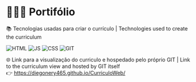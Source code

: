 # 👨🏻‍💻 Portifólio

📚 Tecnologias usadas para criar o currículo | Technologies used to create the curriculum<br>

![HTML](https://img.shields.io/badge/HTML5-E34F26?style=for-the-badge&logo=html5&logoColor=white&link=https://github.com/diegonery465) 
![JS](https://img.shields.io/badge/JavaScript-323330?style=for-the-badge&logo=javascript&logoColor=F7DF1E&link=https://github.com/diegonery465)
![CSS](https://img.shields.io/badge/CSS3-1572B6?style=for-the-badge&logo=css3&logoColor=white&link=https://github.com/diegonery465)
![GIT](https://img.shields.io/badge/GitHub-100000?style=for-the-badge&logo=github&logoColor=white&link=https://github.com/diegonery465)<br>


🌐 Link para a visualização do curriculo e hospedado pelo próprio GIT | Link to the curriculum view and hosted by GIT itself<br>
👉 https://diegonery465.github.io/CurriculoWeb/
